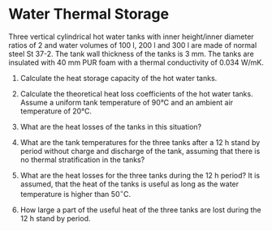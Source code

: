 
# Water Thermal Storage

Three vertical cylindrical hot water tanks with inner height/inner diameter ratios of 2 and water volumes of 100 l, 200 l and 300 l are made of normal steel St 37-2. The tank wall thickness of the tanks is 3 mm. The tanks are insulated with 40 mm PUR foam with a thermal conductivity of 0.034 W/mK.

1. Calculate the heat storage capacity of the hot water tanks.

2. Calculate the theoretical heat loss coefficients of the hot water tanks.
Assume a uniform tank temperature of 90°C and an ambient air temperature of 20°C.

3. What are the heat losses of the tanks in this situation?

4. What are the tank temperatures for the three tanks after a 12 h stand by period without charge and discharge of the tank, assuming that there is no thermal stratification in the tanks?

5. What are the heat losses for the three tanks during the 12 h period?
It is assumed, that the heat of the tanks is useful as long as the water temperature is higher than $50^{\circ}$C.

6. How large a part of the useful heat of the three tanks are lost during the 12 h stand by period.
